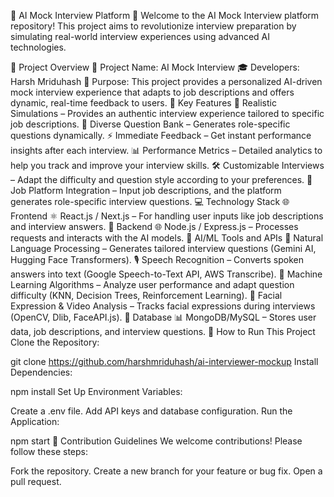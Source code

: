 🌟 AI Mock Interview Platform 🌟
Welcome to the AI Mock Interview platform repository! This project aims to revolutionize interview preparation by simulating real-world interview experiences using advanced AI technologies.


🚀 Project Overview
🤖 Project Name: AI Mock Interview
🎓 Developers: Harsh Mriduhash
🧠 Purpose: This project provides a personalized AI-driven mock interview experience that adapts to job descriptions and offers dynamic, real-time feedback to users.
🌟 Key Features
🎯 Realistic Simulations – Provides an authentic interview experience tailored to specific job descriptions.
📝 Diverse Question Bank – Generates role-specific questions dynamically.
⚡ Immediate Feedback – Get instant performance insights after each interview.
📊 Performance Metrics – Detailed analytics to help you track and improve your interview skills.
🛠 Customizable Interviews – Adapt the difficulty and question style according to your preferences.
💼 Job Platform Integration – Input job descriptions, and the platform generates role-specific interview questions.
💻 Technology Stack
🌐 Frontend
⚛️ React.js / Next.js – For handling user inputs like job descriptions and interview answers.
📡 Backend
🌐 Node.js / Express.js – Processes requests and interacts with the AI models.
🧠 AI/ML Tools and APIs
📝 Natural Language Processing – Generates tailored interview questions (Gemini AI, Hugging Face Transformers).
🎙 Speech Recognition – Converts spoken answers into text (Google Speech-to-Text API, AWS Transcribe).
🤖 Machine Learning Algorithms – Analyze user performance and adapt question difficulty (KNN, Decision Trees, Reinforcement Learning).
🎥 Facial Expression & Video Analysis – Tracks facial expressions during interviews (OpenCV, Dlib, FaceAPI.js).
💽 Database
📊 MongoDB/MySQL – Stores user data, job descriptions, and interview questions.
🔧 How to Run This Project
Clone the Repository:

git clone https://github.com/harshmriduhash/ai-interviewer-mockup
Install Dependencies:

npm install
Set Up Environment Variables:

Create a .env file.
Add API keys and database configuration.
Run the Application:

npm start
🎉 Contribution Guidelines
We welcome contributions! Please follow these steps:

Fork the repository.
Create a new branch for your feature or bug fix.
Open a pull request.